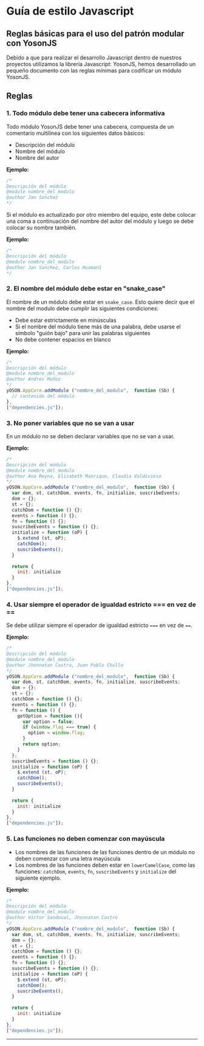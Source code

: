 
# Guía de estilo Javascript

## Reglas básicas para el uso del patrón modular con YosonJS

Debido a que para realizar el desarrollo Javascript dentro de nuestros proyectos utilizamos la librería
Javascript: YosonJS,  hemos desarrollado un pequeño documento con las reglas mínimas para codificar un módulo YosonJS.


## Reglas

### 1. Todo módulo debe tener una cabecera informativa

Todo módulo YosonJS debe tener una cabecera, compuesta de un comentario multilínea con los siguientes datos básicos:

- Descripción del módulo
- Nombre del módulo
- Nombre del autor

**Ejemplo:**

```js
/*
Descripción del módulo
@module nombre_del_modulo
@author Jan Sanchez 
*/
```

Si el módulo es actualizado por otro miembro del equipo, este debe colocar una coma a continuación del nombre del autor del módulo y luego se debe colocar su nombre también.

**Ejemplo:**

```js
/*
Descripción del módulo
@module nombre_del_modulo
@author Jan Sanchez, Carlos Huamaní 
*/
```


### 2.   El nombre del módulo debe estar en "snake_case"

El nombre de un módulo debe estar en `snake_case`. Esto quiere decir que el nombre del modulo debe cumplir las siguientes condiciones:

- Debe estar estrictamente en minúsculas
- Si el nombre del módulo tiene más de una palabra,  debe usarse el símbolo "guión bajo" para unir las palabras siguientes
- No debe contener espacios en blanco

**Ejemplo:**

```js
/*
Descripción del módulo
@module nombre_del_modulo
@author Andres Muñoz 
*/
yOSON.AppCore.addModule ("nombre_del_modulo",  function (Sb) {
  // contenido del módulo
},
["dependencies.js"]);
```



### 3. No poner variables que no se van a usar

En un módulo no se deben declarar variables que no se van a usar.

**Ejemplo:**

```js
/*
Descripción del módulo
@module nombre_del_modulo
@author Ana Reyna, Elizabeth Manrique, Claudia Valdivieso
*/
yOSON.AppCore.addModule ("nombre_del_modulo",  function (Sb) {
  var dom, st, catchDom, events, fn, initialize, suscribeEvents;
  dom = {};
  st = {};
  catchDom = function () {};
  events = function () {};
  fn = function () {};
  suscribeEvents = function () {};  
  initialize = function (oP) {
    $.extend (st, oP);
    catchDom();
    suscribeEvents();
  }
  
  return {
    init: initialize
  } 
},
["dependencies.js"]);
```



### 4. Usar siempre el operador de igualdad estricto === en vez de ==

Se debe utilizar siempre el operador de igualdad estricto `===` en vez de `==`. 

**Ejemplo:**

```js
/*
Descripción del módulo
@module nombre_del_modulo
@author Jhonnatan Castro, Juan Pablo Chullo
*/
yOSON.AppCore.addModule ("nombre_del_modulo",  function (Sb) {
  var dom, st, catchDom, events, fn, initialize, suscribeEvents;
  dom = {};
  st = {};
  catchDom = function () {};
  events = function () {};
  fn = function () {
    getOption = function (){
      var option = false;
      if (window.flag === true) {
        option = window.flag;
      }
      return option;
    }
  };
  suscribeEvents = function () {};  
  initialize = function (oP) {
    $.extend (st, oP);
    catchDom();
    suscribeEvents();
  }
  
  return {
    init: initialize
  } 
},
["dependencies.js"]);
```


### 5. Las funciones no deben comenzar con mayúscula

- Los nombres de las funciones de las funciones dentro de un módulo no deben comenzar con una letra mayúscula
- Los nombres de las funciones deben estar en `lowerCamelCase`, como las funciones: `catchDom`, `events`, `fn`, `suscribeEvents` y `initialize` del siguiente ejemplo.

**Ejemplo:**

```js
/*
Descripción del módulo
@module nombre_del_modulo
@author Victor Sandoval, Jhonnatan Castro
*/
yOSON.AppCore.addModule ("nombre_del_modulo",  function (Sb) {
  var dom, st, catchDom, events, fn, initialize, suscribeEvents;
  dom = {};
  st = {};
  catchDom = function () {};
  events = function () {};
  fn = function () {};
  suscribeEvents = function () {};  
  initialize = function (oP) {
    $.extend (st, oP);
    catchDom();
    suscribeEvents();
  }
  
  return {
    init: initialize
  } 
},
["dependencies.js"]);
```


----------





